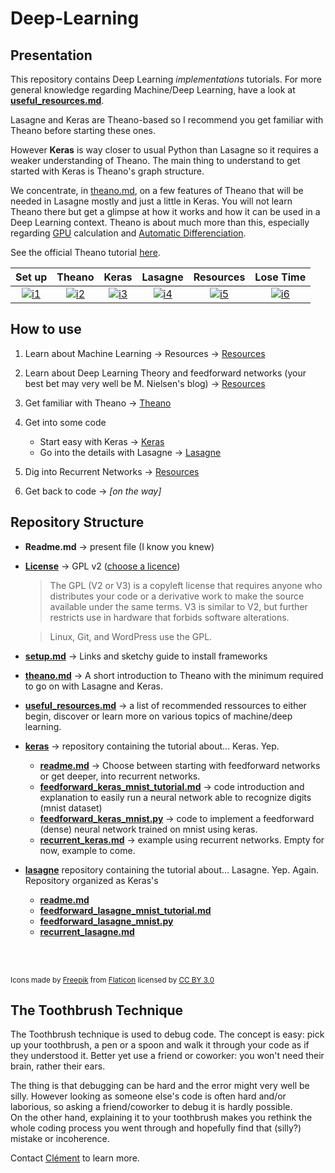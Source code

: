 # Deep-Learning


Presentation
---

This repository contains Deep Learning *implementations* tutorials. For more general knowledge regarding Machine/Deep Learning, have a look at **[useful_resources.md](useful_resources.md)**. 

Lasagne and Keras are Theano-based so I recommend you get familiar with Theano before starting these ones.  

However **Keras** is way closer to usual Python than Lasagne so it requires a weaker understanding of Theano. The main thing to understand to get started with Keras is Theano's graph structure.


We concentrate, in [theano.md](https://github.com/Vict0rSch/Deep-Learning/blob/master/theano.md), on a few features of Theano that will be needed in Lasagne mostly and just a little in Keras. You will not learn Theano there but get a glimpse at how it works and how it can be used in a Deep Learning context. Theano is about much more than this, especially regarding [GPU](http://deeplearning.net/software/theano/tutorial/using_gpu.html) calculation and [Automatic Differenciation](http://deeplearning.net/software/theano/tutorial/gradients.html).


See the official Theano tutorial [here](http://deeplearning.net/software/theano/tutorial/).

| Set up  | Theano   | Keras | Lasagne | Resources | Lose Time |
|:---------:|:----------:|:-------:|:---------:|:-----------:|:-----------:|
|[![i1][setup-image]](setup.md)|[![i2][theano-image]](theano.md)|[![i3][keras-image]](keras)|[![i4][lasagne-image]](lasagne)|[![i5][resources-image]](useful_resources.md) | [![i6][time-image]](http://9gag.com/)|

How to use
---
1. Learn about Machine Learning -> Resources -> [Resources](useful_resources.md#starting-with-deep-learning)


2. Learn about Deep Learning Theory and feedforward networks (your best bet may very well be M. Nielsen's blog)  -> [Resources](useful_resources.md#starting-with-deep-learning)

3. Get familiar with Theano -> [Theano](theano.md)

4. Get into some code 
	* Start easy with Keras -> [Keras](keras)  
	* Go into the details with Lasagne -> [Lasagne](lasagne)

5. Dig into Recurrent Networks -> [Resources](useful_resources.md#on-recurrent-neural-networks)

6. Get back to code -> *[on the way]*

Repository Structure
---

* **Readme.md** -> present file (I know you knew)

* **[License](License)** -> GPL v2 ([choose a licence](http://choosealicense.com/))

	> The GPL (V2 or V3) is a copyleft license that requires anyone who distributes your code or a derivative work to make the source available under the same terms. V3 is similar to V2, but further restricts use in hardware that forbids software alterations.

	> Linux, Git, and WordPress use the GPL. 

* **[setup.md](setup.md)** -> Links and sketchy guide to install frameworks

* **[theano.md](theano.md)** -> A short introduction to Theano with the minimum required to go on with Lasagne and Keras. 

*  **[useful_resources.md](useful_resources.md)** -> a list of recommended ressources to either begin, discover or learn more on various topics of machine/deep learning.

* **[keras](keras)** -> repository containing the tutorial about... Keras. Yep. 

	*  **[readme.md](keras/readme.md)** -> Choose between starting with feedforward networks or get deeper, into recurrent networks. 
	* **[feedforward\_keras\_mnist\_tutorial.md](keras/feedforward_keras_mnist_tutorial.md)** -> code introduction and explanation to easily run a neural network able to recognize digits (mnist dataset)
	* **[feedforward\_keras\_mnist.py](keras/feedforward_keras_mnist.py)** -> code to implement a feedforward (dense) neural network trained on mnist using keras.
	* **[recurrent\_keras.md](keras/recurrent_keras.md)** -> example using recurrent networks. Empty for now, example to come.
	
* **[lasagne](lasagne)** repository containing the tutorial about... Lasagne. Yep. Again. Repository organized as Keras's
	* **[readme.md](lasagne/readme.md)**
	* **[feedforward\_lasagne\_mnist\_tutorial.md](lasagne/feedforward_lasagne_mnist_tutorial.md)**
	* **[feedforward\_lasagne\_mnist.py](lasagne/feedforward_lasagne_mnist.py)**
	* **[recurrent\_lasagne.md](lasagne/recurrent_lasagne.md)**
<br>
<br> 

<sub>Icons made by [Freepik](http://www.freepik.com) from [Flaticon](http://www.flaticon.com) licensed by [CC BY 3.0](http://creativecommons.org/licenses/by/3.0/)


The Toothbrush Technique
---
The Toothbrush technique is used to debug code. The concept is easy: pick up your toothbrush, a pen or a spoon and walk it through your code as if they understood it. Better yet use a friend or coworker: you won't need their brain, rather their ears. 

The thing is that debugging can be hard and the error might very well be silly. However looking as someone else's code is often hard and/or laborious, so asking a friend/coworker to debug it is hardly possible.  
On the other hand, explaining it to your toothbrush makes you rethink the whole coding process you went through and hopefully find that (silly?) mistake or incoherence. 

Contact [Clément](https://www.linkedin.com/in/cl%C3%A9ment-nicolle-18ba2267) to learn more.
	
	
	
[theano-image]: http://s18.postimg.org/cuim8chtx/four56.png
[resources-image]: http://s22.postimg.org/6alksj4t9/idea14.png
[lasagne-image]: http://s24.postimg.org/5sotgm269/stack13.png
[keras-image]: http://s12.postimg.org/xvsdbaepl/unicorn.png
[setup-image]: http://s2.postimg.org/hgrwawlid/three115.png
[time-image]: http://s22.postimg.org/y0v2jhcf1/clock164.png
